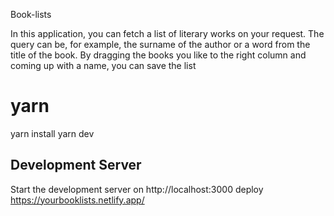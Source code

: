 Book-lists

In this application, you can fetch a list of literary works on your request. The query can be, for example, the surname of the author or a word from the title of the book. By dragging the books you like to the right column and coming up with a name, you can save the list

# yarn
yarn install
yarn dev

## Development Server
Start the development server on http://localhost:3000
deploy https://yourbooklists.netlify.app/
